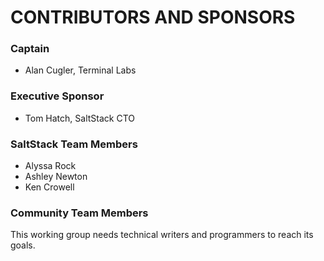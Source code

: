 # CONTRIBUTORS AND SPONSORS
### Captain
- Alan Cugler, Terminal Labs
### Executive Sponsor
- Tom Hatch, SaltStack CTO
### SaltStack Team Members
- Alyssa Rock
- Ashley Newton
- Ken Crowell
### Community Team Members
This working group needs technical writers and programmers to reach its goals.
